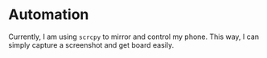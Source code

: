 # Automation
Currently, I am using `scrcpy` to mirror and control my phone. This way, I can simply capture a screenshot and get board easily.
